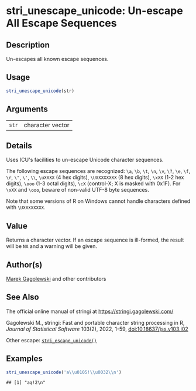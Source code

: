 # stri_unescape_unicode: Un-escape All Escape Sequences

## Description

Un-escapes all known escape sequences.

## Usage

``` r
stri_unescape_unicode(str)
```

## Arguments

|       |                  |
|-------|------------------|
| `str` | character vector |

## Details

Uses <span class="pkg">ICU</span>\'s facilities to un-escape Unicode character sequences.

The following escape sequences are recognized: `\a`, `\b`, `\t`, `\n`, `\v`, `\?`, `\e`, `\f`, `\r`, `\"`, `\'`, `\\`, `\uXXXX` (4 hex digits), `\UXXXXXXXX` (8 hex digits), `\xXX` (1-2 hex digits), `\ooo` (1-3 octal digits), `\cX` (control-X; X is masked with 0x1F). For `\xXX` and `\ooo`, beware of non-valid UTF-8 byte sequences.

Note that some versions of R on Windows cannot handle characters defined with `\UXXXXXXXX`.

## Value

Returns a character vector. If an escape sequence is ill-formed, the result will be `NA` and a warning will be given.

## Author(s)

[Marek Gagolewski](https://www.gagolewski.com/) and other contributors

## See Also

The official online manual of <span class="pkg">stringi</span> at <https://stringi.gagolewski.com/>

Gagolewski M., <span class="pkg">stringi</span>: Fast and portable character string processing in R, *Journal of Statistical Software* 103(2), 2022, 1-59, [doi:10.18637/jss.v103.i02](https://doi.org/10.18637/jss.v103.i02)

Other escape: [`stri_escape_unicode()`](stri_escape_unicode.md)

## Examples




``` r
stri_unescape_unicode('a\\u0105!\\u0032\\n')
```

```
## [1] "aą!2\n"
```
